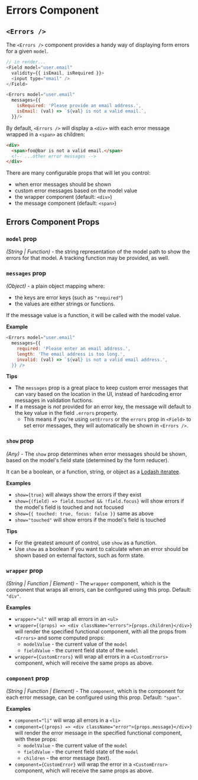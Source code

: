 # Errors Component

## `<Errors />`

The `<Errors />` component provides a handy way of displaying form errors for a given `model`.

```js
// in render...
<Field model="user.email"
  validity={{ isEmail, isRequired }}>
  <input type="email" />
</Field>

<Errors model="user.email"
  messages={{
    isRequired: 'Please provide an email address.',
    isEmail: (val) => `${val} is not a valid email.`,
  }}/>
```

By default, `<Errors />` will display a `<div>` with each error message wrapped in a `<span>` as children:

```html
<div>
  <span>foo@bar is not a valid email.</span>
  <!-- ...other error messages -->
</div>
```

There are many configurable props that will let you control:
- when error messages should be shown
- custom error messages based on the model value
- the wrapper component (default: `<div>`)
- the message component (default: `<span>`)

## Errors Component Props

### `model` prop

_(String | Function)_ - the string representation of the model path to show the errors for that model. A tracking function may be provided, as well.

### `messages` prop

_(Object)_ - a plain object mapping where:
- the keys are error keys (such as `"required"`)
- the values are either strings or functions.

If the message value is a function, it will be called with the model value.

**Example**

```js
<Errors model="user.email"
  messages={{
    required: 'Please enter an email address.',
    length: 'The email address is too long.',
    invalid: (val) => `${val} is not a valid email address.',
  }} />
```

**Tips**
- The `messages` prop is a great place to keep custom error messages that can vary based on the location in the UI, instead of hardcoding error messages in validation fuctions.
- If a message is _not_ provided for an error key, the message will default to the key value in the field `.errors` property.
  - This means if you're using `setErrors` or the `errors` prop in `<Field>` to set error messages, they will automatically be shown in `<Errors />`.

### `show` prop

_(Any)_ - The `show` prop determines when error messages should be shown, based on the model's field state (determined by the form reducer).

It can be a boolean, or a function, string, or object as a [Lodash iteratee](https://lodash.com/docs#iteratee). 


**Examples**
- `show={true}` will always show the errors if they exist
- `show={(field) => field.touched && !field.focus}` will show errors if the model's field is touched and not focused
- `show={{ touched: true, focus: false }}` same as above
- `show="touched"` will show errors if the model's field is touched

**Tips**
- For the greatest amount of control, use `show` as a function.
- Use `show` as a boolean if you want to calculate when an error should be shown based on external factors, such as form state.

### `wrapper` prop

_(String | Function | Element)_ - The `wrapper` component, which is the component that wraps all errors, can be configured using this prop. Default: `"div"`.

**Examples**
- `wrapper="ul"` will wrap all errors in an `<ul>`
- `wrapper={(props) => <div className="errors">{props.children}</div>}` will render the specified functional component, with all the props from `<Errors>` and some computed props:
  - `modelValue` - the current value of the `model`
  - `fieldValue` - the current field state of the `model`
- `wrapper={CustomErrors}` will wrap all errors in a `<CustomErrors>` component, which will receive the same props as above.

### `component` prop

_(String | Function | Element)_ - The `component`, which is the component for each error message, can be configured using this prop. Default: `"span"`.

**Examples** 
- `component="li"` will wrap all errors in a `<li>`
- `component={(props) => <div className="error">{props.message}</div>}` will render the error message in the specified functional component, with these props:
  - `modelValue` - the current value of the `model`
  - `fieldValue` - the current field state of the `model`
  - `children` - the error message (text).
- `component={CustomError}` will wrap the error in a `<CustomError>` component, which will receive the same props as above.